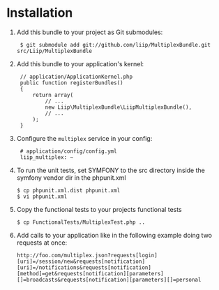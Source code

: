 Installation
============

  1. Add this bundle to your project as Git submodules:

          $ git submodule add git://github.com/liip/MultiplexBundle.git src/Liip/MultiplexBundle

  2. Add this bundle to your application's kernel:

          // application/ApplicationKernel.php
          public function registerBundles()
          {
              return array(
                  // ...
                  new Liip\MultiplexBundle\LiipMultiplexBundle(),
                  // ...
              );
          }

  3. Configure the `multiplex` service in your config:

          # application/config/config.yml
          liip_multiplex: ~

  4. To run the unit tests, set SYMFONY to the src directory inside the symfony vendor dir in the phpunit.xml

         $ cp phpunit.xml.dist phpunit.xml
         $ vi phpunit.xml

  5. Copy the functional tests to your projects functional tests

         $ cp FunctionalTests/MultiplexTest.php ..

  6. Add calls to your application like in the following example doing two requests at once:

         http://foo.com/multiplex.json?requests[login][uri]=/session/new&requests[notification][uri]=/notifications&requests[notification][method]=get&requests[notification][parameters][]=broadcasts&requests[notification][parameters][]=personal
